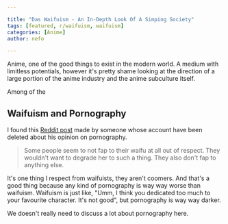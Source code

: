 ```yaml
--- 

title: "Das Waifuism - An In-Depth Look Of A Simping Society"
tags: [featured, r/waifuism, waifuism]
categories: [Anime]
author: nefo

---
```


Anime, one of the good things to exist in the modern world. A medium with limitless potentials, however it's pretty shame looking at the direction of a large portion of the anime industry and the anime subculture itself.
 
Among of the 

## Waifuism and Pornography



I found this [Reddit post](https://www.reddit.com/r/waifuism/comments/4wo0wq/opinions_on_fapping_to_your_waifu/) made by someone whose account have been deleted about his opinion on pornography.

> Some people seem to not fap to their waifu at all out of respect. They wouldn't want to degrade her to such a thing. They also don't fap to anything else.

It's one thing I respect from waifuists, they aren't coomers. And that's a good thing because any kind of pornography is way way worse than waifuism. Waifuism is just like, "Umm, I think you dedicated too much to your favourite character. It's not good", but pornography is way way darker.

We doesn't really need to discuss a lot about pornography here. 

